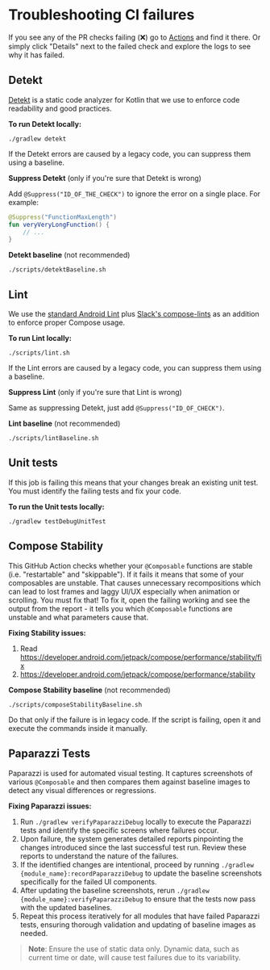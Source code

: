 # Troubleshooting CI failures

If you see any of the PR checks failing (❌) go to [Actions](https://github.com/Ivy-Apps/ivy-wallet/actions) and find it there. Or simply click "Details" next to the failed check and explore the logs to see why it has failed.

## Detekt
[Detekt](https://detekt.dev/) is a static code analyzer for Kotlin that we use to enforce code readability and good practices.

**To run Detekt locally:**
```
./gradlew detekt
```

If the Detekt errors are caused by a legacy code, you can suppress them using a baseline.

**Suppress Detekt** (only if you're sure that Detekt is wrong)

Add `@Suppress("ID_OF_THE_CHECK")` to ignore the error on a single place. For example:
```kotlin
@Suppress("FunctionMaxLength")
fun veryVeryLongFunction() {
    // ...
}
```

**Detekt baseline** (not recommended)
```
./scripts/detektBaseline.sh
```

## Lint

We use the [standard Android Lint](https://developer.android.com/studio/write/lint) plus [Slack's compose-lints](https://slackhq.github.io/compose-lints/) as an addition to enforce proper Compose usage.

**To run Lint locally:**
```
./scripts/lint.sh
```

If the Lint errors are caused by a legacy code, you can suppress them using a baseline.

**Suppress Lint** (only if you're sure that Lint is wrong)

Same as suppressing Detekt, just add `@Suppress("ID_OF_CHECK")`.

**Lint baseline** (not recommended)
```
./scripts/lintBaseline.sh
```

## Unit tests

If this job is failing this means that your changes break an existing unit test. You must identify the failing tests and fix your code.

**To run the Unit tests locally:**
```
./gradlew testDebugUnitTest
```

## Compose Stability

This GitHub Action checks whether your `@Composable` functions are stable (i.e. "restartable" and "skippable"). If it fails it means that some of your composables are unstable. That causes unnecessary recompositions which can lead to lost frames and laggy UI/UX especially when animation or scrolling. You must fix that! To fix it, open the failing working and see the output from the report - it tells you which `@Composable` functions are unstable and what parameters cause that.

**Fixing Stability issues:**
1. Read https://developer.android.com/jetpack/compose/performance/stability/fix
2. https://developer.android.com/jetpack/compose/performance/stability

**Compose Stability baseline** (not recommended)
```
./scripts/composeStabilityBaseline.sh
```
Do that only if the failure is in legacy code. If the script is failing, open it and execute the commands inside it manually.


## Paparazzi Tests
Paparazzi is used for automated visual testing. It captures screenshots of various `@Composable` and then compares them against baseline images to detect any visual differences or regressions.

**Fixing Paparazzi issues:**

1. Run `./gradlew verifyPaparazziDebug` locally to execute the Paparazzi tests and identify the specific screens where failures occur.
2. Upon failure, the system generates detailed reports pinpointing the changes introduced since the last successful test run. Review these reports to understand the nature of the failures.
3. If the identified changes are intentional, proceed by running `./gradlew {module_name}:recordPaparazziDebug` to update the baseline screenshots specifically for the failed UI components.
4. After updating the baseline screenshots, rerun `./gradlew {module_name}:verifyPaparazziDebug` to ensure that the tests now pass with the updated baselines.
5. Repeat this process iteratively for all modules that have failed Paparazzi tests, ensuring thorough validation and updating of baseline images as needed.

> **Note**: Ensure the use of static data only. Dynamic data, such as current time or date, will cause test failures due to its variability.
